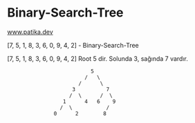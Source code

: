 # Binary-Search-Tree
www.patika.dev


[7, 5, 1, 8, 3, 6, 0, 9, 4, 2] -  Binary-Search-Tree 


[7, 5, 1, 8, 3, 6, 0, 9, 4, 2] Root 5 dir. Solunda 3, sağında 7 vardır.
                   
                               5
                             /   \
                           /      \
                         3          7
                        /  \      /  \
                      1      4   6    9
                     /  \           /
                   0      2        8

